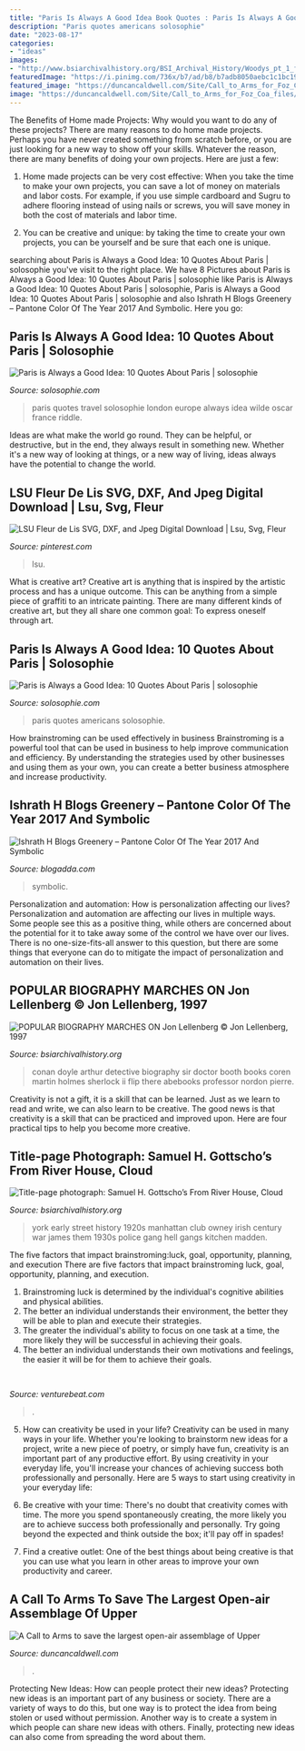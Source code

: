 ```yaml
---
title: "Paris Is Always A Good Idea Book Quotes : Paris Is Always A Good Idea: 10 Quotes About Paris"
description: "Paris quotes americans solosophie"
date: "2023-08-17"
categories:
- "ideas"
images:
- "http://www.bsiarchivalhistory.org/BSI_Archival_History/Woodys_pt_1_files/droppedImage_1.png"
featuredImage: "https://i.pinimg.com/736x/b7/ad/b8/b7adb8050aebc1c1bc1922a3b4597142--lsu-cricut.jpg"
featured_image: "https://duncancaldwell.com/Site/Call_to_Arms_for_Foz_Coa_files/DSCF8927.jpg"
image: "https://duncancaldwell.com/Site/Call_to_Arms_for_Foz_Coa_files/DSCF8927.jpg"
---
```



The Benefits of Home made Projects: Why would you want to do any of these projects?
There are many reasons to do home made projects. Perhaps you have never created something from scratch before, or you are just looking for a new way to show off your skills. Whatever the reason, there are many benefits of doing your own projects. Here are just a few: 
1. Home made projects can be very cost effective: When you take the time to make your own projects, you can save a lot of money on materials and labor costs. For example, if you use simple cardboard and Sugru to adhere flooring instead of using nails or screws, you will save money in both the cost of materials and labor time. 

2. You can be creative and unique: by taking the time to create your own projects, you can be yourself and be sure that each one is unique.

	

		
searching about Paris is Always a Good Idea: 10 Quotes About Paris | solosophie you've visit to the right place. We have 8 Pictures about Paris is Always a Good Idea: 10 Quotes About Paris | solosophie like Paris is Always a Good Idea: 10 Quotes About Paris | solosophie, Paris is Always a Good Idea: 10 Quotes About Paris | solosophie and also Ishrath H Blogs Greenery – Pantone Color Of The Year 2017 And Symbolic. Here you go:
		
    
## Paris Is Always A Good Idea: 10 Quotes About Paris | Solosophie

<img loading=lazy src="https://i0.wp.com/www.solosophie.com/wp-content/uploads/2016/03/London-is-a-riddle.-Paris-is-an-explanation-.-Quotes-about-Paris..jpg?resize=800,1400&amp;ssl=1" onerror="this.onerror=null;this.src='https://tse3.mm.bing.net/th?id=OIP.rTnzp4iBiUJtMi2ssOlKWQHaM9&amp;pid=15.1';" alt="Paris is Always a Good Idea: 10 Quotes About Paris | solosophie">

_Source: solosophie.com_

>paris quotes travel solosophie london europe always idea wilde oscar france riddle. 

	

Ideas are what make the world go round. They can be helpful, or destructive, but in the end, they always result in something new. Whether it's a new way of looking at things, or a new way of living, ideas always have the potential to change the world.

    
## LSU Fleur De Lis SVG, DXF, And Jpeg Digital Download | Lsu, Svg, Fleur

<img loading=lazy src="https://i.pinimg.com/736x/b7/ad/b8/b7adb8050aebc1c1bc1922a3b4597142--lsu-cricut.jpg" onerror="this.onerror=null;this.src='https://tse4.mm.bing.net/th?id=OIP.MYkHLWo8exXz2Q3ud7mZtgHaHg&amp;pid=15.1';" alt="LSU Fleur de Lis SVG, DXF, and Jpeg Digital Download | Lsu, Svg, Fleur">

_Source: pinterest.com_

>lsu. 

	

What is creative art?
Creative art is anything that is inspired by the artistic process and has a unique outcome. This can be anything from a simple piece of graffiti to an intricate painting. There are many different kinds of creative art, but they all share one common goal: To express oneself through art.

    
## Paris Is Always A Good Idea: 10 Quotes About Paris | Solosophie

<img loading=lazy src="https://i2.wp.com/www.solosophie.com/wp-content/uploads/2016/03/When-good-Americans-die-they-go-to-Paris-Oscar-Wilde-quotes-about-Paris.jpg?resize=800%2C1400&amp;ssl=1" onerror="this.onerror=null;this.src='https://tse2.mm.bing.net/th?id=OIP.Tf21vymvNZ6OMqu0wB43IwHaM9&amp;pid=15.1';" alt="Paris is Always a Good Idea: 10 Quotes About Paris | solosophie">

_Source: solosophie.com_

>paris quotes americans solosophie. 

	

How brainstroming can be used effectively in business
Brainstroming is a powerful tool that can be used in business to help improve communication and efficiency. By understanding the strategies used by other businesses and using them as your own, you can create a better business atmosphere and increase productivity.

    
## Ishrath H Blogs Greenery – Pantone Color Of The Year 2017 And Symbolic

<img loading=lazy src="http://wanderingmist.com/wp-content/uploads/img_20180323_1727003979320729951310531-768x576.jpg" onerror="this.onerror=null;this.src='https://tse2.mm.bing.net/th?id=OIP.2x6ac5Hk22z5RcUOjbUUzwHaFj&amp;pid=15.1';" alt="Ishrath H Blogs Greenery – Pantone Color Of The Year 2017 And Symbolic">

_Source: blogadda.com_

>symbolic. 

	

Personalization and automation: How is personalization affecting our lives?
Personalization and automation are affecting our lives in multiple ways. Some people see this as a positive thing, while others are concerned about the potential for it to take away some of the control we have over our lives. There is no one-size-fits-all answer to this question, but there are some things that everyone can do to mitigate the impact of personalization and automation on their lives.

    
## POPULAR BIOGRAPHY MARCHES ON Jon Lellenberg © Jon Lellenberg, 1997

<img loading=lazy src="http://www.bsiarchivalhistory.org/BSI_Archival_History/Lellenberg_-_Coren_and_Booth_files/droppedImage_1.jpg" onerror="this.onerror=null;this.src='https://tse4.mm.bing.net/th?id=OIP.YCYGWXZJd_GoUfY2MvAr1AAAAA&amp;pid=15.1';" alt="POPULAR BIOGRAPHY MARCHES ON Jon Lellenberg © Jon Lellenberg, 1997">

_Source: bsiarchivalhistory.org_

>conan doyle arthur detective biography sir doctor booth books coren martin holmes sherlock ii flip there abebooks professor nordon pierre. 

	

Creativity is not a gift, it is a skill that can be learned. Just as we learn to read and write, we can also learn to be creative. The good news is that creativity is a skill that can be practiced and improved upon. Here are four practical tips to help you become more creative.

    
## Title-page Photograph: Samuel H. Gottscho’s From River House, Cloud

<img loading=lazy src="http://www.bsiarchivalhistory.org/BSI_Archival_History/Woodys_pt_1_files/droppedImage_1.png" onerror="this.onerror=null;this.src='https://tse4.mm.bing.net/th?id=OIP.DKVjYRNeyz4604o1pk1-EAHaFT&amp;pid=15.1';" alt="Title-page photograph: Samuel H. Gottscho’s From River House, Cloud">

_Source: bsiarchivalhistory.org_

>york early street history 1920s manhattan club owney irish century war james them 1930s police gang hell gangs kitchen madden. 

	

The five factors that impact brainstroming:luck, goal, opportunity, planning, and execution
There are five factors that impact brainstroming luck, goal, opportunity, planning, and execution. 
1. Brainstroming luck is determined by the individual's cognitive abilities and physical abilities. 
2. The better an individual understands their environment, the better they will be able to plan and execute their strategies. 
3. The greater the individual's ability to focus on one task at a time, the more likely they will be successful in achieving their goals. 
4. The better an individual understands their own motivations and feelings, the easier it will be for them to achieve their goals. 

    
## 

<img loading=lazy src="https://venturebeat.com/wp-content/uploads/2018/01/mophie-4.jpg?w=726" onerror="this.onerror=null;this.src='https://tse1.mm.bing.net/th?id=OIP.IRqXMO8_R3fg-fOOMcu9wgHaGH&amp;pid=15.1';" alt="">

_Source: venturebeat.com_

>. 

	

5. How can creativity be used in your life?
Creativity can be used in many ways in your life. Whether you're looking to brainstorm new ideas for a project, write a new piece of poetry, or simply have fun, creativity is an important part of any productive effort. By using creativity in your everyday life, you'll increase your chances of achieving success both professionally and personally. Here are 5 ways to start using creativity in your everyday life:
1. Be creative with your time: There's no doubt that creativity comes with time. The more you spend spontaneously creating, the more likely you are to achieve success both professionally and personally. Try going beyond the expected and think outside the box; it'll pay off in spades!

2. Find a creative outlet: One of the best things about being creative is that you can use what you learn in other areas to improve your own productivity and career.

    
## A Call To Arms To Save The Largest Open-air Assemblage Of Upper

<img loading=lazy src="https://duncancaldwell.com/Site/Call_to_Arms_for_Foz_Coa_files/DSCF8927.jpg" onerror="this.onerror=null;this.src='https://tse2.mm.bing.net/th?id=OIP.agkzkuHWnMTH7YEFAKqIGwHaFj&amp;pid=15.1';" alt="A Call to Arms to save the largest open-air assemblage of Upper">

_Source: duncancaldwell.com_

>. 

	

Protecting New Ideas: How can people protect their new ideas?
Protecting new ideas is an important part of any business or society. There are a variety of ways to do this, but one way is to protect the idea from being stolen or used without permission. Another way is to create a system in which people can share new ideas with others. Finally, protecting new ideas can also come from spreading the word about them.


